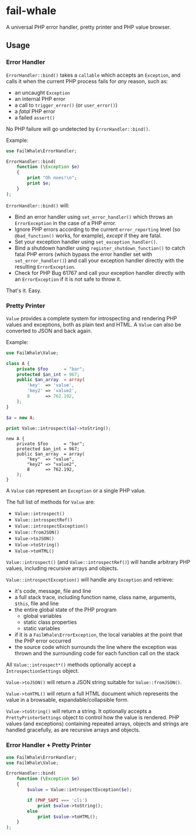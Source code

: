 # fail-whale

A universal PHP error handler, pretty printer and PHP value browser.

## Usage
### Error Handler

`ErrorHandler::bind()` takes a `callable` which accepts an `Exception`, and calls it when the current PHP process fails for *any* reason, such as:

- an uncaught `Exception`
- an internal PHP error
- a call to `trigger_error()` (or `user_error()`)
- a *fatal* PHP error
- a failed `assert()`

No PHP failure will go undetected by `ErrorHandler::bind()`.

Example:

```php
use FailWhale\ErrorHandler;

ErrorHandler::bind(
    function (\Exception $e)
    {
        print "Oh noes!\n";
        print $e;
    }
);
```

`ErrorHandler::bind()` will:
- Bind an error handler using `set_error_handler()` which throws an `ErrorException` in the case of a PHP error.
- Ignore PHP errors according to the current `error_reporting` level (so `@bad_function()` works, for example), *except* if they are fatal.
- Set your exception handler using `set_exception_handler()`.
- Bind a shutdown handler using `register_shutdown_function()` to catch fatal PHP errors (which bypass the error handler set with `set_error_handler()`) and call your exception handler directly with the resulting `ErrorException`.
- Check for PHP Bug 61767 and call your exception handler directly with an `ErrorException` if it is not safe to throw it.

That's it. Easy.

### Pretty Printer

`Value` provides a complete system for introspecting and rendering PHP values and exceptions, both as plain text and HTML. A `Value` can also be converted to JSON and back again.

Example:

```php
use FailWhale\Value;

class A {
    private $foo      = "bar";
    protected $an_int = 967;
    public $an_array  = array(
        'key'  => 'value',
        'key2' => 'value2',
        8      => 762.192,
    );
}

$a = new A;

print Value::introspect($a)->toString();
```

```
new A {
    private $foo      = "bar";
    protected $an_int = 967;
    public $an_array  = array(
        "key"  => "value",
        "key2" => "value2",
        8      => 762.192,
    );
}
```

A `Value` can represent an `Exception` or a single PHP value.

The full list of methods for `Value` are:

- `Value::introspect()`
- `Value::introspectRef()`
- `Value::introspectException()`
- `Value::fromJSON()`
- `Value->toJSON()`
- `Value->toString()`
- `Value->toHTML()`

`Value::introspect()` (and `Value::introspectRef()`) will handle arbitrary PHP values, including recursive arrays and objects.

`Value::introspectException()` will handle any `Exception` and retrieve:
- it's code, message, file and line
- a full stack trace, including function name, class name, arguments, `$this`, file and line
- the entire global state of the PHP program
    - global variables
    - static class properties
    - static variables
- if it is a `FailWhale\ErrorException`, the local variables at the point that the PHP error occurred
- the source code which surrounds the line where the exception was thrown and the surrounding code for each function call on the stack

All `Value::introspect*()` methods optionally accept a `IntrospectionSettings` object.

`Value->toJSON()` will return a JSON string suitable for `Value::fromJSON()`.

`Value->toHTML()` will return a full HTML document which represents the value in a browsable, expandable/collapsible form.

`Value->toString()` will return a string. It optionally accepts a `PrettyPrinterSettings` object to control how the value is rendered. PHP values (and exceptions) containing repeated arrays, objects and strings are handled gracefully, as are recursive arrays and objects.

### Error Handler + Pretty Printer

```php
use FailWhale\ErrorHandler;
use FailWhale\Value;

ErrorHandler::bind(
    function (\Exception $e)
    {
        $value = Value::introspectException($e);

        if (PHP_SAPI === 'cli')
            print $value->toString();
        else
            print $value->toHTML();
    }
);
```

